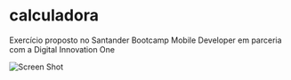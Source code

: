 # calculadora
Exercício proposto no Santander Bootcamp Mobile Developer em parceria com a Digital Innovation One

![Screen Shot](https://raw.githubusercontent.com/username/projectname/branch/path/to/img.png)
